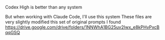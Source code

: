 Codex High is better than any system

But when working with Claude Code, I'll use this system
These files are very slightly modified this set of original prompts I found
https://drive.google.com/drive/folders/1NNWhA1BG25uv2Iwx_e8kPHvPxcBqqGSQ

